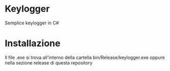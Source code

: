 # Keylogger
Semplice keylogger in C#

# Installazione
Il file .exe si trova all'interno della cartella bin/Release/keylogger.exe oppure nella sezione release di questa repository
